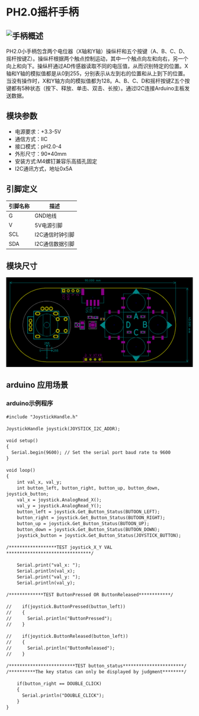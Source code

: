 # PH2.0摇杆手柄

## ![手柄](joystick_handle\手柄.png)概述

PH2.0小手柄包含两个电位器（X轴和Y轴）操纵杆和五个按键（A、B、C、D、摇杆按键Z）。操纵杆根据两个触点控制运动，其中一个触点向左和向右，另一个向上和向下。操纵杆通过AD传感器读取不同的电压值，从而识别特定的位置。X轴和Y轴的模拟值都是从0到255，分别表示从左到右的位置和从上到下的位置。当没有操作时，X和Y轴方向的模拟值都为128。A、B、C、D和摇杆按键Z五个按键都有5种状态（按下、释放、单击、双击、长按）。通过I2C连接Arduino主板发送数据。

## 模块参数

* 电源要求：+3.3-5V
* 通信方式：IIC
* 接口模式：pH2.0-4
* 外形尺寸：90*40mm
* 安装方式:M4螺钉兼容乐高插孔固定
* I2C通讯方式，地址0x5A

## 引脚定义

| 引脚名称 | 描述            |
| -------- | --------------- |
| G        | GND地线         |
| V        | 5V电源引脚      |
| SCL      | I2C通信时钟引脚 |
| SDA      | I2C通信数据引脚 |

## 模块尺寸

![11](joystick_handle\11.jpg)

## arduino 应用场景



### arduino示例程序


```
#include "JoystickHandle.h"

JoystickHandle joystick(JOYSTICK_I2C_ADDR);

void setup()
{
  Serial.begin(9600); // Set the serial port baud rate to 9600
}

void loop()
{ 
    int val_x, val_y;
    int button_left, button_right, button_up, button_down, joystick_button;
    val_x = joystick.AnalogRead_X();
    val_y = joystick.AnalogRead_Y();
    button_left = joystick.Get_Button_Status(BUTOON_LEFT);
    button_right = joystick.Get_Button_Status(BUTOON_RIGHT);
    button_up = joystick.Get_Button_Status(BUTOON_UP);
    button_down = joystick.Get_Button_Status(BUTOON_DOWN);
    joystick_button = joystick.Get_Button_Status(JOYSTICK_BUTTON);

/******************TEST joystick_X_Y VAL ********************************/

    Serial.print("val_x: ");
    Serial.println(val_x);
    Serial.print("val_y: ");
    Serial.println(val_y);

/*************TEST ButtonPressed OR ButtonReleased************/

//    if(joystick.ButtonPressed(button_left))
//    {
//      Serial.println("ButtonPressed");
//    }
    
//    if(joystick.ButtonReleased(button_left))
//    {
//      Serial.println("ButtonReleased");
//    }

/*************************TEST button_status***********************/
/**********The key status can only be displayed by judgment********/

    if(button_right == DOUBLE_CLICK)
    {
      Serial.println("DOUBLE_CLICK");  
    }
}
```


